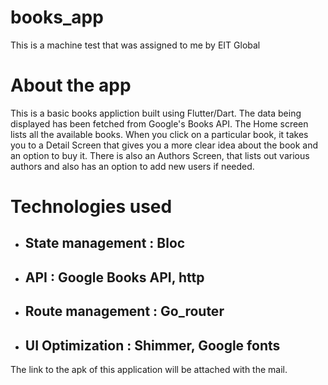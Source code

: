 # books_app

This is a machine test that was assigned to me by EIT Global

# About the app

This is a basic books appliction built using Flutter/Dart. The data being displayed has been fetched from Google's Books API. The Home screen lists all the available books.
When you click on a particular book, it takes you to a Detail Screen that gives you a more clear idea about the book and an option to buy it. There is also an Authors Screen,
that lists out various authors and also has an option to add new users if needed.

# Technologies used

- ## State management : Bloc 
- ## API : Google Books API, http
- ## Route management : Go_router
- ## UI Optimization : Shimmer, Google fonts

The link to the apk of this application will be attached with the mail.
